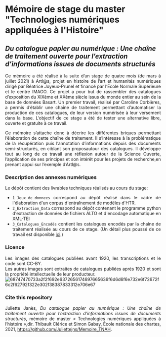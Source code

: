 # Mémoire de stage du master "Technologies numériques appliquées à l'Histoire"

## _Du catalogue papier au numérique : Une chaîne de traitement ouverte pour l’extraction d’informations issues de documents structurés_

<div align="justify">

  Ce mémoire a été réalisé à la suite d’un stage de quatre mois (de mars à juillet 2021) à Artl@s, projet en histoire de l’art et humanités numériques dirigé par Béatrice Joyeux-Prunel et financé par l’École Normale Supérieure et le centre IMAGO. Ce projet a pour but de rassembler des catalogues d’exposition du XIXème et XXème siècle issus du monde entier au sein de la base de données Basart. Un premier travail, réalisé par Caroline Corbières, a permis d’établir une chaîne de traitement permettant d’automatiser la production de ces catalogues, de leur version numérisée à leur versement dans la base. L’objectif de ce stage a été de tester une alternative libre, ouverte et gratuite à ce travail.


  Ce mémoire s’attache donc à décrire les différentes briques permettant l’élaboration de cette chaîne de traitement. Il s’intéresse à la problématique de la récupération puis l’annotation d’informations depuis des documents semi-structurés, en ciblant son proposautour des catalogues. Il développe tout au long de ce travail une réflexion autour de la Science Ouverte, l’application de ses principes et son intérêt pour les projets de recherche,en prenant appui sur l’exemple d’Artl@s.
  

### Description des annexes numériques

  Le dépôt contient des livrables techniques réalisés au cours du stage:
  
  - ```1_Jeux_de_donnees``` correspond au dépôt réalisé dans le cadre de l'élaboration d'un corpus d'entraînement de modèles d'HTR.
  - ```2_Extraction_Data``` correspond au dépôt contenant le programme python d'extraction de données de fichiers ALTO et d'encodage automatique en XML-TEI
  - ```3_Catalogues_Encodés``` contient les catalogues encodés par la chaîne de traitement réalisée au cours de ce stage. (Un détail plus poussé de ce travail est disponible [ici](https://github.com/Juliettejns/TEIcatalogs).)
  
### Licence
Les images des catalogues publiées avant 1920, les transcriptions et le code sont CC-BY.</br>
Les autres images sont extraites de catalogues publiées après 1920 et sont la propriété intellectuelle de leur producteur.</br>
![68747470733a2f2f692e6372656174697665636f6d6d6f6e732e6f72672f6c2f62792f322e302f38387833312e706e67](https://user-images.githubusercontent.com/56683417/115525743-a78d2400-a28f-11eb-8e45-4b6e3265a527.png)

### Cite this repository
Juliette Janès, _Du catalogue papier au numérique : Une chaîne de traitement ouverte pour l’extraction d’informations issues de documents structurés_, mémoire de master « Technologies numériques appliquées à l’histoire »,dir. Thibault Clérice et Simon Gabay, École nationale des chartes, 2021, https://github.com/Juliettejns/Memoire_TNAH.

  
  
  
  
</div>
